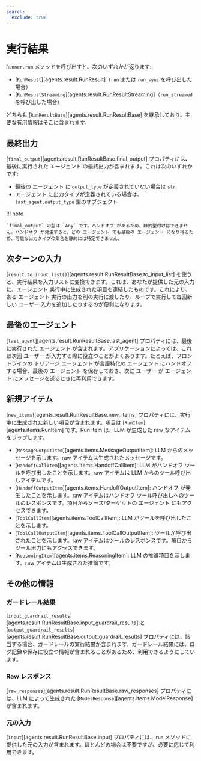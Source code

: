 ```yaml
---
search:
  exclude: true
---
```

# 実行結果

`Runner.run` メソッドを呼び出すと、次のいずれかが返ります:

-   [`RunResult`][agents.result.RunResult]（`run` または `run_sync` を呼び出した場合）
-   [`RunResultStreaming`][agents.result.RunResultStreaming]（`run_streamed` を呼び出した場合）

どちらも [`RunResultBase`][agents.result.RunResultBase] を継承しており、主要な有用情報はそこに含まれます。

## 最終出力

[`final_output`][agents.result.RunResultBase.final_output] プロパティには、最後に実行された エージェント の最終出力が含まれます。これは次のいずれかです:

-   最後の エージェント に `output_type` が定義されていない場合は `str`
-   エージェント に出力タイプが定義されている場合は、`last_agent.output_type` 型のオブジェクト

!!! note

    `final_output` の型は `Any` です。ハンドオフ があるため、静的型付けはできません。ハンドオフ が発生すると、どの エージェント でも最後の エージェント になり得るため、可能な出力タイプの集合を静的には特定できません。

## 次ターンの入力

[`result.to_input_list()`][agents.result.RunResultBase.to_input_list] を使うと、実行結果を入力リストに変換できます。これは、あなたが提供した元の入力に、エージェント 実行中に生成された項目を連結したものです。これにより、ある エージェント 実行の出力を別の実行に渡したり、ループで実行して毎回新しい ユーザー 入力を追加したりするのが便利になります。

## 最後のエージェント

[`last_agent`][agents.result.RunResultBase.last_agent] プロパティには、最後に実行された エージェント が含まれます。アプリケーションによっては、これは次回 ユーザー が入力する際に役立つことがよくあります。たとえば、フロントラインの トリアージ エージェント が言語特化の エージェント にハンドオフ する場合、最後の エージェント を保存しておき、次に ユーザー が エージェント にメッセージを送るときに再利用できます。

## 新規アイテム

[`new_items`][agents.result.RunResultBase.new_items] プロパティには、実行中に生成された新しい項目が含まれます。項目は [`RunItem`][agents.items.RunItem] です。Run item は、LLM が生成した raw なアイテムをラップします。

-   [`MessageOutputItem`][agents.items.MessageOutputItem]: LLM からのメッセージを示します。raw アイテムは生成されたメッセージです。
-   [`HandoffCallItem`][agents.items.HandoffCallItem]: LLM がハンドオフ ツールを呼び出したことを示します。raw アイテムは LLM からのツール呼び出しアイテムです。
-   [`HandoffOutputItem`][agents.items.HandoffOutputItem]: ハンドオフ が発生したことを示します。raw アイテムはハンドオフ ツール呼び出しへのツールのレスポンスです。項目からソース/ターゲットの エージェント にもアクセスできます。
-   [`ToolCallItem`][agents.items.ToolCallItem]: LLM がツールを呼び出したことを示します。
-   [`ToolCallOutputItem`][agents.items.ToolCallOutputItem]: ツールが呼び出されたことを示します。raw アイテムはツールのレスポンスです。項目からツール出力にもアクセスできます。
-   [`ReasoningItem`][agents.items.ReasoningItem]: LLM の推論項目を示します。raw アイテムは生成された推論です。

## その他の情報

### ガードレール結果

[`input_guardrail_results`][agents.result.RunResultBase.input_guardrail_results] と [`output_guardrail_results`][agents.result.RunResultBase.output_guardrail_results] プロパティには、該当する場合、ガードレールの実行結果が含まれます。ガードレール結果には、ログ記録や保存に役立つ情報が含まれることがあるため、利用できるようにしています。

### Raw レスポンス

[`raw_responses`][agents.result.RunResultBase.raw_responses] プロパティには、LLM によって生成された [`ModelResponse`][agents.items.ModelResponse] が含まれます。

### 元の入力

[`input`][agents.result.RunResultBase.input] プロパティには、`run` メソッドに提供した元の入力が含まれます。ほとんどの場合は不要ですが、必要に応じて利用できます。